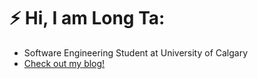 
# ⚡ Hi, I am Long Ta:
* Software Engineering Student at University of Calgary
* [Check out my blog!](https://longta.me/)


